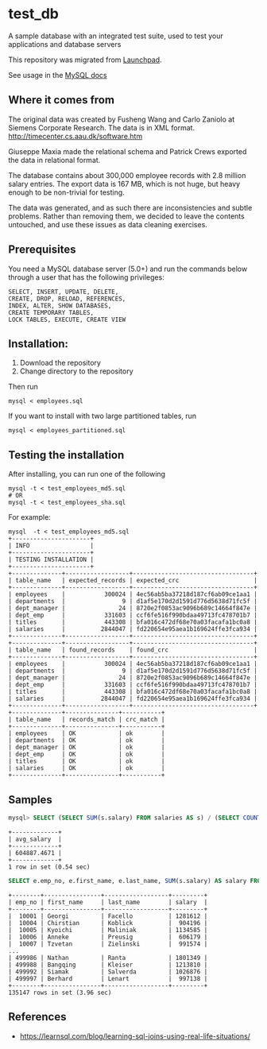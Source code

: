 # test_db
A sample database with an integrated test suite, used to test your applications and database servers

This repository was migrated from [Launchpad](https://launchpad.net/test-db).

See usage in the [MySQL docs](https://dev.mysql.com/doc/employee/en/index.html)


## Where it comes from

The original data was created by Fusheng Wang and Carlo Zaniolo at 
Siemens Corporate Research. The data is in XML format.
http://timecenter.cs.aau.dk/software.htm

Giuseppe Maxia made the relational schema and Patrick Crews exported
the data in relational format.

The database contains about 300,000 employee records with 2.8 million 
salary entries. The export data is 167 MB, which is not huge, but
heavy enough to be non-trivial for testing.

The data was generated, and as such there are inconsistencies and subtle
problems. Rather than removing them, we decided to leave the contents
untouched, and use these issues as data cleaning exercises.

## Prerequisites

You need a MySQL database server (5.0+) and run the commands below through a 
user that has the following privileges:

    SELECT, INSERT, UPDATE, DELETE, 
    CREATE, DROP, RELOAD, REFERENCES, 
    INDEX, ALTER, SHOW DATABASES, 
    CREATE TEMPORARY TABLES, 
    LOCK TABLES, EXECUTE, CREATE VIEW

## Installation:

1. Download the repository
2. Change directory to the repository

Then run

    mysql < employees.sql


If you want to install with two large partitioned tables, run

    mysql < employees_partitioned.sql


## Testing the installation

After installing, you can run one of the following

    mysql -t < test_employees_md5.sql
    # OR
    mysql -t < test_employees_sha.sql

For example:

    mysql  -t < test_employees_md5.sql
    +----------------------+
    | INFO                 |
    +----------------------+
    | TESTING INSTALLATION |
    +----------------------+
    +--------------+------------------+----------------------------------+
    | table_name   | expected_records | expected_crc                     |
    +--------------+------------------+----------------------------------+
    | employees    |           300024 | 4ec56ab5ba37218d187cf6ab09ce1aa1 |
    | departments  |                9 | d1af5e170d2d1591d776d5638d71fc5f |
    | dept_manager |               24 | 8720e2f0853ac9096b689c14664f847e |
    | dept_emp     |           331603 | ccf6fe516f990bdaa49713fc478701b7 |
    | titles       |           443308 | bfa016c472df68e70a03facafa1bc0a8 |
    | salaries     |          2844047 | fd220654e95aea1b169624ffe3fca934 |
    +--------------+------------------+----------------------------------+
    +--------------+------------------+----------------------------------+
    | table_name   | found_records    | found_crc                        |
    +--------------+------------------+----------------------------------+
    | employees    |           300024 | 4ec56ab5ba37218d187cf6ab09ce1aa1 |
    | departments  |                9 | d1af5e170d2d1591d776d5638d71fc5f |
    | dept_manager |               24 | 8720e2f0853ac9096b689c14664f847e |
    | dept_emp     |           331603 | ccf6fe516f990bdaa49713fc478701b7 |
    | titles       |           443308 | bfa016c472df68e70a03facafa1bc0a8 |
    | salaries     |          2844047 | fd220654e95aea1b169624ffe3fca934 |
    +--------------+------------------+----------------------------------+
    +--------------+---------------+-----------+
    | table_name   | records_match | crc_match |
    +--------------+---------------+-----------+
    | employees    | OK            | ok        |
    | departments  | OK            | ok        |
    | dept_manager | OK            | ok        |
    | dept_emp     | OK            | ok        |
    | titles       | OK            | ok        |
    | salaries     | OK            | ok        |
    +--------------+---------------+-----------+

## Samples

```sql
mysql> SELECT (SELECT SUM(s.salary) FROM salaries AS s) / (SELECT COUNT(e.emp_no) FROM employees AS e) as avg_salary; 
```
```
+-------------+
| avg_salary  |
+-------------+
| 604887.4671 |
+-------------+
1 row in set (0.54 sec)
```

```sql
SELECT e.emp_no, e.first_name, e.last_name, SUM(s.salary) AS salary FROM employees AS e INNER JOIN salaries AS s ON s.emp_no = e.emp_no GROUP BY s.emp_no HAVING salary > (SELECT SUM(s.salary) FROM salaries AS s) / (SELECT COUNT(e.emp_no) FROM employees AS e);
```
```
+--------+----------------+------------------+---------+
| emp_no | first_name     | last_name        | salary  |
+--------+----------------+------------------+---------+
|  10001 | Georgi         | Facello          | 1281612 |
|  10004 | Chirstian      | Koblick          |  904196 |
|  10005 | Kyoichi        | Maliniak         | 1134585 |
|  10006 | Anneke         | Preusig          |  606179 |
|  10007 | Tzvetan        | Zielinski        |  991574 |
...
| 499986 | Nathan         | Ranta            | 1801349 |
| 499988 | Bangqing       | Kleiser          | 1213810 |
| 499992 | Siamak         | Salverda         | 1026876 |
| 499997 | Berhard        | Lenart           |  997138 |
+--------+----------------+------------------+---------+
135147 rows in set (3.96 sec)
```

## References
* https://learnsql.com/blog/learning-sql-joins-using-real-life-situations/
